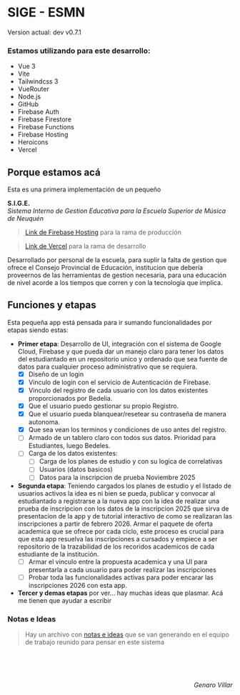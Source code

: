 ﻿# SIGE - ESMN
<!--VERSION-->
Version actual: dev v0.7.1
<!--/VERSION-->

### Estamos utilizando para este desarrollo: 
- Vue 3
- Vite
- Tailwindcss 3
- VueRouter
- Node.js
- GitHub
- Firebase Auth
- Firebase Firestore
- Firebase Functions
- Firebase Hosting
- Heroicons
- Vercel

## Porque estamos acá
Esta es una primera implementación de un pequeño

**S.I.G.E.**  
_Sistema Interno de Gestion Educativa para la Escuela Superior de Música de Neuquén_ 

> [Link de Firebase Hosting](https://prueba1-esmn.web.app) para la rama de producción

> [Link de Vercel](https://sige-esmn.vercel.app) para la rama de desarrollo 

Desarrollado por personal de la escuela, para suplir la falta de gestion que ofrece el Consejo Provincial de Educación, institucion que debería proveernos de las herramientas de gestion necesaria, para una educación de nivel acorde a los tiempos que corren y con la tecnologia que implica.

## Funciones y etapas
Esta pequeña app está pensada para ir sumando funcionalidades por etapas siendo estas:
- __Primer etapa__: Desarrollo de UI, integración con el sistema de Google Cloud, Firebase y que pueda dar un manejo claro para tener los datos del estudiantado en un repositorio unico y ordenado que sea fuente de datos para cualquier proceso administrativo que se requiera.
    - [x] Diseño de un login
    - [x] Vinculo de login con el servicio de Autenticación de Firebase.
    - [x] Vinculo del registro de cada usuario con los datos existentes proporcionados por Bedelia.
    - [x] Que el usuario puedo gestionar su propio Registro.
    - [x] Que el usuario pueda blanquear/resetear su contraseña de manera autonoma.
    - [x] Que sea vean los terminos y condiciones de uso antes del registro.
    - [ ] Armado de un tablero claro con todos sus datos. Prioridad para Estudiantes, luego Bedeles.
    - [ ] Carga de los datos existentes:
        - [ ] Carga de los planes de estudio y con su logica de correlativas
        - [ ] Usuarios (datos basicos)
        - [ ] Datos para la inscripcion de prueba Noviembre 2025
        
- __Segunda etapa__: Teniendo cargados los planes de estudio y el listado de usuarios activos la idea es ni bien se pueda, publicar y convocar al estudiantado a registrarse a la nueva app con la idea de realizar una prueba de inscripcion con los datos de la inscripcion 2025 que sirva de presentacion de la app y de tutorial interactivo de como se realizaran las inscripciones a partir de febrero 2026. 
Armar el paquete de oferta academica que se ofrece por cada ciclo, este proceso es crucial para que esta app resuelva las inscripciones a cursados y empiece a ser repositorio de la trazabilidad de los recoridos academicos de cada estudiante de la institución.
    - [ ] Armar el vinculo entre la propuesta academica y una UI para presentarla a cada usuario para poder realizar las inscripciones
    -  [ ] Probar toda las funcionalidades activas para poder encarar las inscripciones 2026 con esta app.
- __Tercer y demas etapas__ por ver... hay muchas ideas que plasmar. Acá me tienen que ayudar a escribir

### Notas e Ideas
> Hay un archivo con [notas e ideas](NOTAS.md) que se van generando en el equipo de trabajo reunido para pensar en este sistema 

<br><br><br><p align="right"> <i>Genaro Villar   </i></p>





























